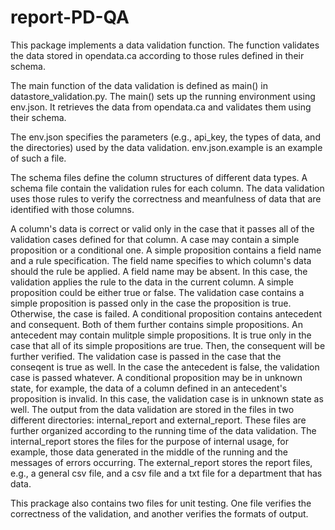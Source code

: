# report-PD-QA

This package implements a data validation function. The function validates the data stored in opendata.ca according to those rules defined in their schema.

The main function of the data validation is defined as main() in datastore_validation.py. The main() sets up the running environment using env.json. It retrieves the data from opendata.ca and validates them using their schema.

The env.json specifies the parameters (e.g., api_key, the types of data, and the directories) used by the data validation. env.json.example is an example of such a file.

The schema files define the column structures of different data types. A schema file contain the validation rules for each column. The data validation uses those rules to verify the correctness and meanfulness of data that are identified with those columns.

A column's data is correct or valid only in the case that it passes all of the validation cases defined for that column. A case may contain a simple proposition or a conditional one. A simple proposition contains a field name and a rule specification. The field name specifies to which column's data should the rule be applied. A field name may be absent. In this case, the validation applies the rule to the data in the current column. A simple proposition could be either true or false. The validation case contains a simple proposition is passed only in the case the proposition is true. Otherwise, the case is failed.
A conditional proposition contains antecedent and consequent. Both of them further contains simple propositions. An antecedent may contain mulitple simple propositions. It is true only in the case that all of its simple propositions are true. Then, the consequent will be further verified. The validation case is passed in the case that the conseqent is true as well. In the case the antecedent is false, the validation case is passed whatever.  A conditional proposition may be in unknown state, for example, the data of a column defined in an  antecedent's proposition is invalid. In this case, the validation case is in unknown state as well.
The output from the data validation are stored in the files in two different directories: internal_report and external_report. These files are further organized according to the running time of the data validation. The internal_report stores the files for the purpose of internal usage, for example, those data generated in the middle of the running and the messages of errors occurring. The external_report stores the report files, e.g., a general csv file, and a csv file and a txt file for a department that has data.

This prackage also contains two files for unit testing. One file verifies the correctness of the validation, and another verifies the formats of output.